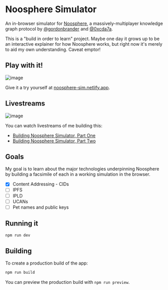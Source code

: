 # Noosphere Simulator

An in-browser simulator for [Noosphere](https://github.com/subconsciousnetwork/noosphere), a massively-multiplayer knowledge graph protocol by [@gordonbrander](https://twitter.com/gordonbrander) and [@0xcda7a](https://twitter.com/0xcda7a).

This is a "build in order to learn" project. Maybe one day it grows up to be an interactive explainer for how Noosphere works, but right now it's merely to aid my own understanding. Caveat emptor!

## Play with it!

![image](https://user-images.githubusercontent.com/27258/208138030-602c736d-eb57-45aa-ba58-ca51b6981034.png)

Give it a try yourself at [noosphere-sim.netlify.app](https://noosphere-sim.netlify.app/).

## Livestreams

![image](https://user-images.githubusercontent.com/27258/208137786-e64147ef-b19c-49e3-bbc2-e16c7a6a61cc.png)

You can watch livestreams of me building this:

- [Building Noosphere Simulator, Part One](https://www.youtube.com/watch?v=63tLxVWN4Ao)
- [Building Noosphere Simulator, Part Two](https://www.youtube.com/watch?v=YkD5mN0Qh2s)


## Goals

My goal is to learn about the major technologies underpinning Noosphere by building a facsimile of each in a working simulation in the browser.

- [x] Content Addressing - CIDs
- [ ] IPFS
- [ ] IPLD
- [ ] UCANs
- [ ] Pet names and public keys

## Running it

```bash
npm run dev
```

## Building

To create a production build of the app:

```bash
npm run build
```

You can preview the production build with `npm run preview`.
